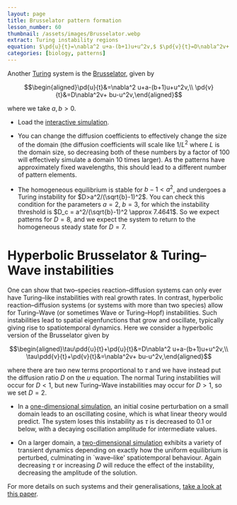 ```yaml
---
layout: page
title: Brusselator pattern formation
lesson_number: 60
thumbnail: /assets/images/Brusselator.webp
extract: Turing instability regions
equation: $\pd{u}{t}=\nabla^2 u+a-(b+1)u+u^2v,$ $\pd{v}{t}=D\nabla^2v+ bu-u^2v$
categories: [biology, patterns]
---
```

Another [Turing](https://en.wikipedia.org/wiki/Turing_pattern) system is the [Brusselator](https://en.wikipedia.org/wiki/Brusselator), given by 

$$\begin{aligned}\pd{u}{t}&=\nabla^2 u+a-(b+1)u+u^2v,\\ \pd{v}{t}&=D\nabla^2v+ bu-u^2v,\end{aligned}$$

where we take $a,b>0$.

* Load the [interactive simulation](/sim/?preset=brusselator). 

* You can change the diffusion coefficients to effectively change the size of the domain (the diffusion coefficients will scale like $1/L^2$ where $L$ is the domain size, so decreasing both of these numbers by a factor of 100 will effectively simulate a domain 10 times larger). As the patterns have approximately fixed wavelengths, this should lead to a different number of pattern elements.

* The homogeneous equilibrium is stable for $b-1<a^2$, and undergoes a Turing instability for $D>a^2/(\sqrt{b}-1)^2$. You can check this condition for the parameters $a=2$, $b=3$, for which the instability threshold is $D_c = a^2/(\sqrt{b}-1)^2 \approx 7.4641$. So we expect patterns for $D=8$, and we expect the system to return to the homogeneous steady state for $D=7$.

# Hyperbolic Brusselator & Turing–Wave instabilities

One can show that two–species reaction–diffusion systems can only ever have Turing–like instabilities with real growth rates. In contrast, hyperbolic reaction–diffusion systems (or systems with more than two species) allow for Turing–Wave (or sometimes Wave or Turing–Hopf) instabilities. Such instabilities lead to spatial eigenfunctions that grow and oscillate, typically giving rise to spatiotemporal dynamics. Here we consider a hyperbolic version of the Brusselator given by

$$\begin{aligned}\tau\pdd{u}{t}+\pd{u}{t}&=D\nabla^2 u+a-(b+1)u+u^2v,\\ \tau\pdd{v}{t}+\pd{v}{t}&=\nabla^2v+ bu-u^2v,\end{aligned}$$

where there are two new terms proportional to $\tau$ and we have instead put the diffusion ratio $D$ on the $u$ equation. The normal Turing instabilities will occur for $D<1$, but new Turing–Wave instabilities may occur for $D>1$, so we set $D=2$.

* In a [one-dimensional simulation](/sim/?preset=BrusselatorTuringWave1D), an initial cosine perturbation on a small domain leads to an oscillating cosine, which is what linear theory would predict. The system loses this instability as $\tau$ is decreased to $0.1$ or below, with a decaying oscillation amplitude for intermediate values.

* On a larger domain, a [two-dimensional simulation](/sim/?preset=BrusselatorTuringWave2D) exhibits a variety of transient dynamics depending on exactly how the uniform equilibrium is perturbed, culminating in `wave–like' spatiotemporal behaviour. Again decreasing $\tau$ or increasing $D$ will reduce the effect of the instability, decreasing the amplitude of the solution.

For more details on such systems and their generalisations, [take a look at this paper](https://arxiv.org/abs/2204.13820).

